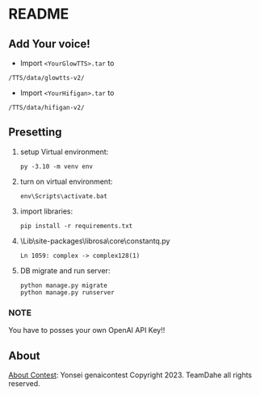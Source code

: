 # README
## Add Your voice!
* Import `<YourGlowTTS>.tar` to
```
/TTS/data/glowtts-v2/
```
* Import `<YourHifigan>.tar` to
```
/TTS/data/hifigan-v2/
```
## Presetting
1. setup Virtual environment:
    ```
    py -3.10 -m venv env
2. turn on virtual environment:
    ```
    env\Scripts\activate.bat
4. import libraries:
    ```
    pip install -r requirements.txt
5. \Lib\site-packages\librosa\core\constantq.py
    ```
    Ln 1059: complex -> complex128(1)
5. DB migrate and run server:
    ```
    python manage.py migrate
    python manage.py runserver
### **NOTE**
You have to posses your own OpenAI API Key!!
## About
[About Contest](https://sites.google.com/yonsei.ac.kr/genaicontest): Yonsei genaicontest
Copyright 2023. TeamDahe all rights reserved.
